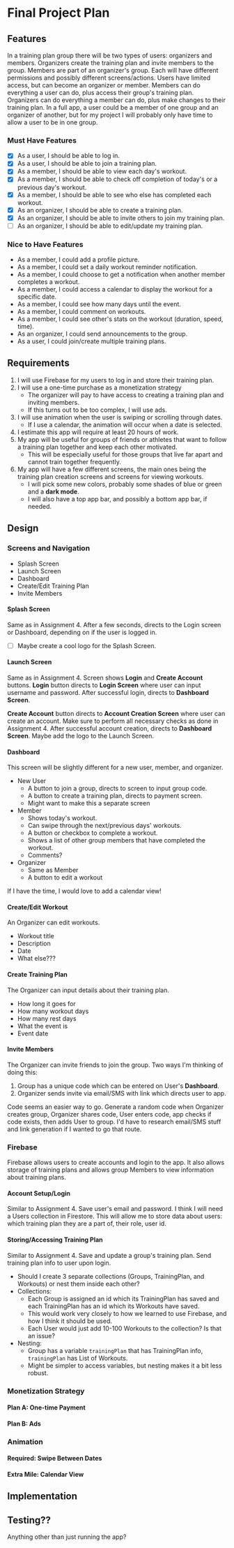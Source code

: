 # Final Project Plan

## Features

In a training plan group there will be two types of users: organizers and members.
Organizers create the training plan and invite members to the group.
Members are part of an organizer's group.
Each will have different permissions and possibly different screens/actions.
Users have limited access, but can become an organizer or member.
Members can do everything a user can do, plus access their group's training plan.
Organizers can do everything a member can do, plus make changes to their training plan.
In a full app, a user could be a member of one group and an organizer of another, but for my project I will probably only have time to allow a user to be in one group.

### Must Have Features

* [x] As a user, I should be able to log in.
* [x] As a user, I should be able to join a training plan.
* [x] As a member, I should be able to view each day's workout.
* [x] As a member, I should be able to check off completion of today's or a previous day's workout.
* [x] As a member, I should be able to see who else has completed each workout.
* [x] As an organizer, I should be able to create a training plan.
* [x] As an organizer, I should be able to invite others to join my training plan.
* [ ] As an organizer, I should be able to edit/update my training plan.

### Nice to Have Features

* As a member, I could add a profile picture.
* As a member, I could set a daily workout reminder notification.
* As a member, I could choose to get a notification when another member completes a workout.
* As a member, I could access a calendar to display the workout for a specific date.
* As a member, I could see how many days until the event.
* As a member, I could comment on workouts.
* As a member, I could see other's stats on the workout (duration, speed, time).
* As an organizer, I could send announcements to the group.
* As a user, I could join/create multiple training plans.



## Requirements

1. I will use Firebase for my users to log in and store their training plan.
2. I will use a one-time purchase as a monetization strategy
   * The organizer will pay to have access to creating a training plan and inviting members.
   * If this turns out to be too complex, I will use ads.
3. I will use animation when the user is swiping or scrolling through dates.
   * If I use a calendar, the animation will occur when a date is selected.
4. I estimate this app will require at least 20 hours of work.
5. My app will be useful for groups of friends or athletes that want to follow a training plan together and keep each other motivated.
   * This will be especially useful for those groups that live far apart and cannot train together frequently.
6. My app will have a few different screens, the main ones being the training plan creation screens and screens for viewing workouts.
   * I will pick some new colors, probably some shades of blue or green and a **dark mode**.
   * I will also have a top app bar, and possibly a bottom app bar, if needed.



## Design

### Screens and Navigation

* Splash Screen
* Launch Screen
* Dashboard
* Create/Edit Training Plan
* Invite Members

#### Splash Screen

Same as in Assignment 4.
After a few seconds, directs to the Login screen or Dashboard, depending on if the user is logged in.
* [ ] Maybe create a cool logo for the Splash Screen.

#### Launch Screen

Same as in Assignment 4.
Screen shows **Login** and **Create Account** buttons.
**Login** button directs to **Login Screen** where user can input username and password.
After successful login, directs to **Dashboard Screen**.

**Create Account** button directs to **Account Creation Screen** where user can create an account.
Make sure to perform all necessary checks as done in Assignment 4.
After successful account creation, directs to **Dashboard Screen**.
Maybe add the logo to the Launch Screen.

#### Dashboard

This screen will be slightly different for a new user, member, and organizer.

* New User
  * A button to join a group, directs to screen to input group code.
  * A button to create a training plan, directs to payment screen.
  * Might want to make this a separate screen
* Member
  * Shows today's workout.
  * Can swipe through the next/previous days' workouts.
  * A button or checkbox to complete a workout.
  * Shows a list of other group members that have completed the workout.
  * Comments?
* Organizer
  * Same as Member
  * A button to edit a workout

If I have the time, I would love to add a calendar view!

#### Create/Edit Workout

An Organizer can edit workouts.

* Workout title
* Description
* Date
* What else???

#### Create Training Plan

The Organizer can input details about their training plan.

* How long it goes for
* How many workout days
* How many rest days
* What the event is
* Event date

#### Invite Members

The Organizer can invite friends to join the group.
Two ways I'm thinking of doing this:
1. Group has a unique code which can be entered on User's **Dashboard**.
2. Organizer sends invite via email/SMS with link which directs user to app.

Code seems an easier way to go.
Generate a random code when Organizer creates group, Organizer shares code, User enters code, app checks if code exists, then adds User to group.
I'd have to research email/SMS stuff and link generation if I wanted to go that route.

### Firebase

Firebase allows users to create accounts and login to the app.
It also allows storage of training plans and allows group Members to view information about training plans.

#### Account Setup/Login

Similar to Assignment 4.
Save user's email and password.
I think I will need a Users collection in Firestore.
This will allow me to store data about users: which training plan they are a part of, their role, user id.

#### Storing/Accessing Training Plan

Similar to Assignment 4.
Save and update a group's training plan.
Send training plan info to user upon login.

* Should I create 3 separate collections (Groups, TrainingPlan, and Workouts) or nest them inside each other?
* Collections:
  * Each Group is assigned an id which its TrainingPlan has saved and each TrainingPlan has an id which its Workouts have saved.
  * This would work very closely to how we learned to use Firebase, and how I think it should be used.
  * Each User would just add 10-100 Workouts to the collection? Is that an issue?
* Nesting:
  * Group has a variable `trainingPlan` that has TrainingPlan info, `trainingPlan` has List of Workouts.
  * Might be simpler to access variables, but nesting makes it a bit less robust.

### Monetization Strategy

#### Plan A: One-time Payment



#### Plan B: Ads

### Animation

#### Required: Swipe Between Dates

#### Extra Mile: Calendar View



## Implementation



## Testing??

Anything other than just running the app?
